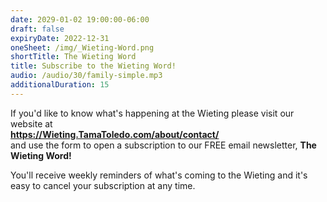 ```yaml
---
date: 2029-01-02 19:00:00-06:00
draft: false
expiryDate: 2022-12-31
oneSheet: /img/_Wieting-Word.png
shortTitle: The Wieting Word
title: Subscribe to the Wieting Word!
audio: /audio/30/family-simple.mp3
additionalDuration: 15
---
```


If you'd like to know what's happening at the Wieting please visit our website at  
**https://Wieting.TamaToledo.com/about/contact/**  
and use the form to open a subscription to our FREE email newsletter, **The Wieting Word!**  

You'll receive weekly reminders of what's coming to the Wieting and it's easy to cancel your subscription at any time.  

